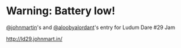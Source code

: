 Warning: Battery low!
=====================

[@johnmartin](http://twitter.com/johnmartin)'s and [@aloobyalordant](http://twitter.com/aloobyalordant)'s entry for Ludum Dare #29 Jam

http://ld29.johnmart.in/
